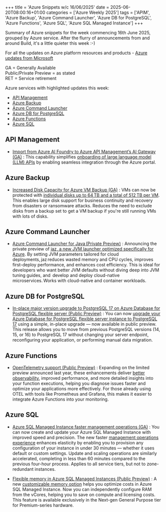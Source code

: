 +++
title = 'Azure Snippets w/c 16/06/2025'
date = 2025-06-20T08:00:16+01:00
categories = ['Azure Weekly 2025']
tags = ['APIM', 'Azure Backup', 'Azure Command Launcher', 'Azure DB for PostgreSQL', 'Azure Functions', 'Azure SQL', 'Azure SQL Managed Instance']
+++

Summary of Azure snippets for the week commencing 16th June 2025, grouped by Azure service. After the flurry of announcements from and around Build, it's a little quieter this week :-)

For all the updates on Azure platform resources and products - [Azure updates from Microsoft](https://azure.microsoft.com/updates/)

GA = Generally Available  
Public/Private Preview = as stated  
RET = Service retirement

Azure services with highlighted updates this week:

- [API Management](#api-management)
- [Azure Backup](#azure-backup)
- [Azure Command Launcher](#azure-command-launcher)
- [Azure DB for PostgreSQL](#azure-db-for-postgresql)
- [Azure Functions](#azure-functions)
- [Azure SQL](#azure-sql)

## API Management

- [Import from Azure AI Foundry to Azure API Management’s AI Gateway (GA)](https://azure.microsoft.com/en-gb/updates?id=491980) : This capability simplifies [onboarding of large language model (LLM) APIs](https://learn.microsoft.com/en-us/azure/api-management/azure-openai-api-from-specification) by enabling seamless integration through the Azure portal.

## Azure Backup

- [Increased Disk Capacity for Azure VM Backup (GA)](https://azure.microsoft.com/en-gb/updates?id=496651) : VMs can now be protected with [individual disks up to 64 TB and a total of 512 TB per VM](https://learn.microsoft.com/en-us/azure/backup/backup-support-matrix#azure-vm-backup-support). This enables large disk support for business continuity and recovery from disasters or ransomware attacks. Reduces the need to exclude disks from a backup set to get a VM backup if you're still running VMs with lots of disks.

## Azure Command Launcher

- [Azure Command Launcher for Java (Private Preview)](https://azure.microsoft.com/en-gb/updates?id=496173) : Announcing the private preview of [jaz, a new JVM launcher optimized specifically for Azure](https://techcommunity.microsoft.com/blog/appsonazureblog/announcing-azure-command-launcher-for-java/4420278). By setting JVM parameters tailored for cloud deployments, jaz reduces wasted memory and CPU cycles, improves first-deploy performance, and enhances cost efficiency. This is ideal for developers who want better JVM defaults without diving deep into JVM tuning guides, and  develop and deploy cloud-native microservices. Works with cloud-native and container workloads.

## Azure DB for PostgreSQL

- [In-place major version upgrade to PostgreSQL 17 on Azure Database for PostgreSQL flexible server (Public Preview)](https://azure.microsoft.com/en-gb/updates?id=495135) : You can now [upgrade your Azure Database for PostgreSQL flexible server instance to PostgreSQL 17](https://techcommunity.microsoft.com/blog/adforpostgresql/postgresql-17-in-place-upgrade-%E2%80%93-now-in-public-preview/4413946) using a simple, in-place upgrade — now available in public preview. This release allows you to move from previous PostgreSQL versions (14, 15, or 16) to PostgreSQL 17 without changing your server endpoint, reconfiguring your application, or performing manual data migration.

## Azure Functions

- [OpenTelemetry support (Public Preview)](https://azure.microsoft.com/en-gb/updates?id=496415) : Expanding on the limited preview announced last year, these enhancements deliver [better observability](https://learn.microsoft.com/en-us/azure/azure-functions/opentelemetry-howto?tabs=app-insights&pivots=programming-language-csharp), improved performance, and more detailed insights into your function executions, helping you diagnose issues faster and optimize your applications more effectively. For those already using OTEL with tools like Prometheus and Grafana, this makes it easier to integrate Azure Functions into your monitoring.

## Azure SQL

- [Azure SQL Managed Instance faster management operations (GA)](https://azure.microsoft.com/en-gb/updates?id=496292) : You can now create and update your Azure SQL Managed Instance with improved speed and precision. The new faster [management operations experience](https://learn.microsoft.com/en-us/azure/azure-sql/managed-instance/management-operations-overview?view=azuresql) enhances elasticity by enabling you to provision any configuration of your instance in under 30 minutes — whether it uses default or custom settings. Update and scaling operations are similarly accelerated, completing in less than 60 minutes compared to the previous four-hour process. Applies to all service tiers, but not to zone-redundant instances.

- [Flexible memory in Azure SQL Managed Instances (Public Preview)](https://azure.microsoft.com/en-gb/updates?id=491047) : A new [customizable memory option](https://techcommunity.microsoft.com/blog/azuresqlblog/unlocking-more-power-with-flexible-memory-in-azure-sql-managed-instance/4425054) helps you optimize costs in Azure SQL Managed Instance. Now you can independently configure RAM from the vCores, helping you to save on compute and licensing costs. This feature is available exclusively in the Next-gen General Purpose tier for Premium-series hardware.
